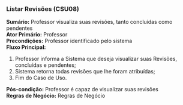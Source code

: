 ### Listar Revisões (CSU08) ###
**Sumário:** Professor visualiza suas revisões, tanto concluídas como pendentes  
**Ator Primário:** Professor  
**Precondições:** Professor identificado pelo sistema  
**Fluxo Principal:**  
  1. Professor informa a Sistema que deseja visualizar suas Revisões, concluídas e pendentes;  
  2. Sistema retorna todas revisões que lhe foram atribuídas;  
  3. Fim do Caso de Uso.  

**Pós-condição:** Professor é capaz de visualizar suas revisões  
**Regras de Negócio:** Regras de Negócio  
